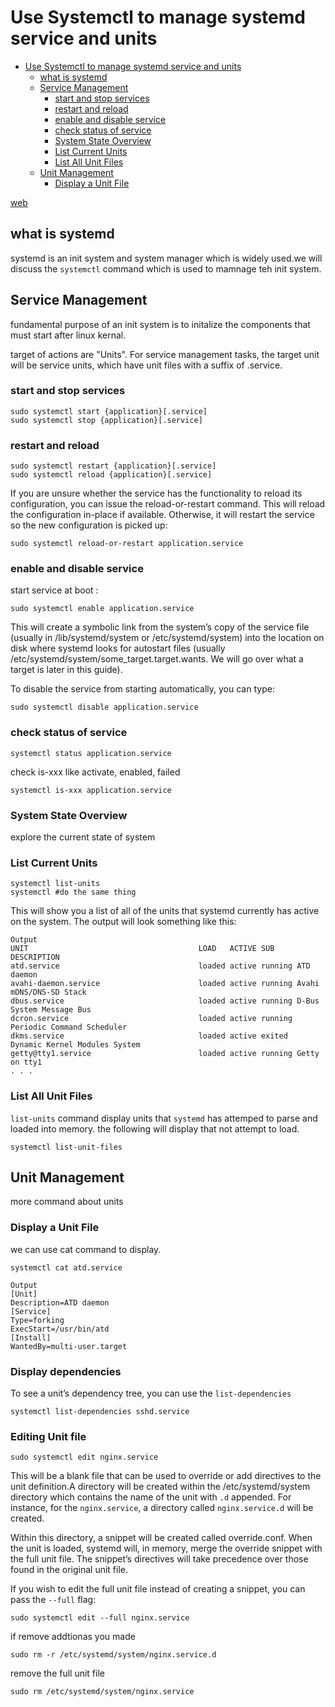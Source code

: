 # Use Systemctl to manage systemd service and units

<!--toc:start-->
- [Use Systemctl to manage systemd service and units](#use-systemctl-to-manage-systemd-service-and-units)
  - [what is systemd](#what-is-systemd)
  - [Service Management](#service-management)
    - [start and stop services](#start-and-stop-services)
    - [restart and reload](#restart-and-reload)
    - [enable and disable service](#enable-and-disable-service)
    - [check status of service](#check-status-of-service)
    - [System State Overview](#system-state-overview)
    - [List Current Units](#list-current-units)
    - [List All Unit Files](#list-all-unit-files)
  - [Unit Management](#unit-management)
    - [Display a Unit File](#display-a-unit-file)
<!--toc:end-->

[web](https://www.digitalocean.com/community/tutorials/how-to-use-systemctl-to-manage-systemd-services-and-units)

## what is systemd

systemd is an init system and system manager which is widely used.we will discuss the `systemctl` command which is used to mamnage teh init system.

## Service Management

fundamental purpose of an init system is to initalize the components that must start after linux kernal.

target of actions are "Units". For service management tasks, the target unit will be service units, which have unit files with a suffix of .service.

### start and stop services

```shell
sudo systemctl start {application}[.service]
sudo systemctl stop {application}[.service]
```

### restart and reload

```shell
sudo systemctl restart {application}[.service]
sudo systemctl reload {application}[.service]
```

If you are unsure whether the service has the functionality to reload its configuration, you can issue the reload-or-restart command. This will reload the configuration in-place if available. Otherwise, it will restart the service so the new configuration is picked up:

```shell
sudo systemctl reload-or-restart application.service
```

### enable and disable service

start service at boot :

```shell
sudo systemctl enable application.service
```

This will create a symbolic link from the system’s copy of the service file (usually in /lib/systemd/system or /etc/systemd/system) into the location on disk where systemd looks for autostart files (usually /etc/systemd/system/some_target.target.wants. We will go over what a target is later in this guide).

To disable the service from starting automatically, you can type:

```shell
sudo systemctl disable application.service
```

### check status of service

```shell
systemctl status application.service
```

check is-xxx like activate, enabled, failed

```shell
systemctl is-xxx application.service
```

### System State Overview

explore the current state of system

### List Current Units

```shell
systemctl list-units
systemctl #do the same thing
```

This will show you a list of all of the units that systemd currently has active on the system. The output will look something like this:

```shell
Output
UNIT                                      LOAD   ACTIVE SUB     DESCRIPTION
atd.service                               loaded active running ATD daemon
avahi-daemon.service                      loaded active running Avahi mDNS/DNS-SD Stack
dbus.service                              loaded active running D-Bus System Message Bus
dcron.service                             loaded active running Periodic Command Scheduler
dkms.service                              loaded active exited  Dynamic Kernel Modules System
getty@tty1.service                        loaded active running Getty on tty1
. . .
```

### List All Unit Files

`list-units` command display units that `systemd` has attemped to parse and loaded into memory. the following will display that not attempt to load.

 ```shell
systemctl list-unit-files
```

## Unit Management

more command about units

### Display a Unit File

we can use cat command to display.

```shell
systemctl cat atd.service

Output
[Unit]
Description=ATD daemon
[Service]
Type=forking
ExecStart=/usr/bin/atd
[Install]
WantedBy=multi-user.target
```

### Display dependencies

To see a unit’s dependency tree, you can use the `list-dependencies`

```shell
systemctl list-dependencies sshd.service
```

### Editing Unit file

```shell
sudo systemctl edit nginx.service
```

This will be a blank file that can be used to override or add directives to the unit definition.A directory will be created within the /etc/systemd/system directory which contains the name of the unit with `.d` appended. For instance, for the `nginx.service`, a directory called `nginx.service.d` will be created.

Within this directory, a snippet will be created called override.conf. When the unit is loaded, systemd will, in memory, merge the override snippet with the full unit file. The snippet’s directives will take precedence over those found in the original unit file.

If you wish to edit the full unit file instead of creating a snippet, you can pass the `--full` flag:

```shell
sudo systemctl edit --full nginx.service
```

if remove addtionas you made 

```shell
sudo rm -r /etc/systemd/system/nginx.service.d
```

remove the full unit file

```shell
sudo rm /etc/systemd/system/nginx.service
```

